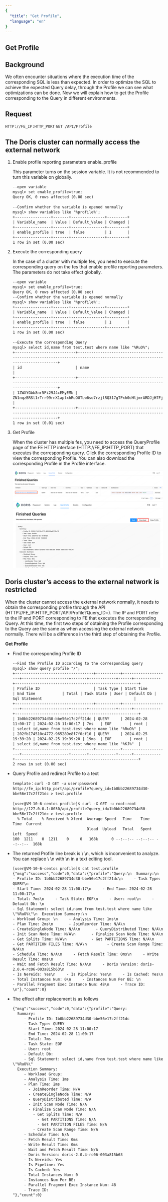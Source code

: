 ```yaml
---
{
  "title": "Get Profile",
  "language": "en"
}
---
```


<!-- 
Licensed to the Apache Software Foundation (ASF) under one
or more contributor license agreements.  See the NOTICE file
distributed with this work for additional information
regarding copyright ownership.  The ASF licenses this file
to you under the Apache License, Version 2.0 (the
"License"); you may not use this file except in compliance
with the License.  You may obtain a copy of the License at
  http://www.apache.org/licenses/LICENSE-2.0
Unless required by applicable law or agreed to in writing,
software distributed under the License is distributed on an
"AS IS" BASIS, WITHOUT WARRANTIES OR CONDITIONS OF ANY
KIND, either express or implied.  See the License for the
specific language governing permissions and limitations
under the License.
-->

## Get Profile

## Background

We often encounter situations where the execution time of the corresponding SQL is less than expected. In order to optimize the SQL to achieve the expected Query delay, through the Profile we can see what optimizations can be done. Now we will explain how to get the Profile corresponding to the Query in different environments.

## Request

`HTTP://FE_IP:HTTP_PORT`
`GET /API/Profile`


## The Doris cluster can normally access the external network

1. Enable profile reporting parameters enable_profile

   This parameter turns on the session variable. It is not recommended to turn this variable on globally.

    ```
    --open variable
    mysql> set enable_profile=true;
    Query OK, 0 rows affected (0.00 sec)
    
    --Confirm whether the variable is opened normally
    mysql> show variables like '%profile%';
    +----------------+-------+---------------+---------+
    | Variable_name  | Value | Default_Value | Changed |
    +----------------+-------+---------------+---------+
    | enable_profile | true  | false         | 1       |
    +----------------+-------+---------------+---------+
    1 row in set (0.00 sec)
    ```

2. Execute the corresponding query

   In the case of a cluster with multiple fes, you need to execute the corresponding query on the fes that enable profile reporting parameters. The parameters do not take effect globally.

    ```
    --open variable
    mysql> set enable_profile=true;
    Query OK, 0 rows affected (0.00 sec)
    --Confirm whether the variable is opened normally
    mysql> show variables like '%profile%';
    +----------------+-------+---------------+---------+
    | Variable_name  | Value | Default_Value | Changed |
    +----------------+-------+---------------+---------+
    | enable_profile | true  | false         | 1       |
    +----------------+-------+---------------+---------+
    1 row in set (0.00 sec)
    
    --Execute the corresponding Query
    mysql> select id,name from test.test where name like "%RuO%";
    +---------------------------+-----------------------------------------------------------------------------------------------------------------------------+
    | id                        | name                                                                                                                        |
    +---------------------------+-----------------------------------------------------------------------------------------------------------------------------+
    | 1ZWXYGbb8nr5Pi29J4cEMyEMb | ZN1nqzBRSl1rTrr99rnX1aplxhRuOUTLw6so7rzjlRQ317gTPxh0dHljmrARDJjH7FjRkJW9c7YuUBmWikq7eNgmFKJPreWirDrGrFzUYH4eP6kDtSA3UTnNIIj |
    +---------------------------+-----------------------------------------------------------------------------------------------------------------------------+
    1 row in set (0.01 sec)
    ```

3. Get Profile

   When the cluster has multiple fes, you need to access the QueryProfile page of the FE HTTP interface (HTTP://FE_IP:HTTP_PORT) that executes the corresponding query. Click the corresponding Profile ID to view the corresponding Profile. You can also download the corresponding Profile in the Profile interface.

   ![profile1.png](/images/profile1.png)
   ![profile2.png](/images/profile2.png)

## Doris cluster’s access to the external network is restricted

When the cluster cannot access the external network normally, it needs to obtain the corresponding profile through the API (HTTP://FE_IP:HTTP_PORT/API/Profile?Query_ID=). The IP and PORT refer to the IP and PORT corresponding to FE that executes the corresponding Query. At this time, the first two steps of obtaining the Profile corresponding to the Query are the same as when accessing the external network normally. There will be a difference in the third step of obtaining the Profile.

**Get Profile**

- Find the corresponding Profile ID

    ```
    --Find the Profile ID according to the corresponding query
    mysql> show query profile "/";
    +-----------------------------------+-----------+---------------------+---------------------+-------+------------+------+------------+-------------------------------------------------------+
    | Profile ID                        | Task Type | Start Time          | End Time            | Total | Task State | User | Default Db | Sql Statement                                         |
    +-----------------------------------+-----------+---------------------+---------------------+-------+------------+------+------------+-------------------------------------------------------+
    | 1b0bb22689734d30-bbe56e17c2ff21dc | QUERY     | 2024-02-28 11:00:17 | 2024-02-28 11:00:17 | 7ms   | EOF        | root |            | select id,name from test.test where name like "%RuO%" |
    | 202fb174510c4772-965289e8f7f0cf10 | QUERY     | 2024-02-25 19:39:20 | 2024-02-25 19:39:20 | 19ms  | EOF        | root |            | select id,name from test.test where name like "%KJ%"  |
    +-----------------------------------+-----------+---------------------+---------------------+-------+------------+------+------------+-------------------------------------------------------+
    2 rows in set (0.00 sec)
    ```

- Query Profile and redirect Profile to a text

    ```
    template：curl -X GET -u user:password http://fe_ip:http_port/api/profile?query_id=1b0bb22689734d30-bbe56e17c2ff21dc > test.profile
    
    [user@VM-10-6-centos profile]$ curl -X GET -u root:root http://127.0.0.1:8030/api/profile?query_id=1b0bb22689734d30-bbe56e17c2ff21dc > test.profile
      % Total    % Received % Xferd  Average Speed   Time    Time     Time  Current
                                     Dload  Upload   Total   Spent    Left  Speed
    100  1211    0  1211    0     0   168k      0 --:--:-- --:--:-- --:--:--  168k
    ```

- The returned Profile line break is \ \n, which is inconvenient to analyze. You can replace \ \n with \n in a text editing tool.

    ```
    [user@VM-10-6-centos profile]$ cat test.profile
    {"msg":"success","code":0,"data":{"profile":"Query:\n  Summary:\n     
    - Profile ID: 1b0bb22689734d30-bbe56e17c2ff21dc\n     - Task Type: QUERY\n     
    - Start Time: 2024-02-28 11:00:17\n     - End Time: 2024-02-28 11:00:17\n     
    - Total: 7ms\n     - Task State: EOF\n     - User: root\n     - Default Db: \n     
    - Sql Statement: select id,name from test.test where name like \"%RuO%\"\n  Execution Summary:\n     
    - Workload Group: \n     - Analysis Time: 1ms\n     
    - Plan Time: 2ms\n       - JoinReorder Time: N/A\n       
    - CreateSingleNode Time: N/A\n       - QueryDistributed Time: N/A\n       
    - Init Scan Node Time: N/A\n       - Finalize Scan Node Time: N/A\n         
    - Get Splits Time: N/A\n           - Get PARTITIONS Time: N/A\n           
    - Get PARTITION FILES Time: N/A\n         - Create Scan Range Time: N/A\n     
    - Schedule Time: N/A\n     - Fetch Result Time: 0ms\n     - Write Result Time: 0ms\n     
    - Wait and Fetch Result Time: N/A\n     - Doris Version: doris-2.0.4-rc06-003a815b63\n     
    - Is Nereids: Yes\n     - Is Pipeline: Yes\n     - Is Cached: Yes\n     
    - Total Instances Num: 0\n     - Instances Num Per BE: \n     
    - Parallel Fragment Exec Instance Num: 48\n     - Trace ID: \n"},"count":0}
    ```
- The effect after replacement is as follows

    ```
    {"msg":"success","code":0,"data":{"profile":"Query:
      Summary:
         - Profile ID: 1b0bb22689734d30-bbe56e17c2ff21dc
         - Task Type: QUERY
         - Start Time: 2024-02-28 11:00:17
         - End Time: 2024-02-28 11:00:17
         - Total: 7ms
         - Task State: EOF
         - User: root
         - Default Db: 
         - Sql Statement: select id,name from test.test where name like \"%RuO%\"
      Execution Summary:
         - Workload Group: 
         - Analysis Time: 1ms
         - Plan Time: 2ms
           - JoinReorder Time: N/A
           - CreateSingleNode Time: N/A
           - QueryDistributed Time: N/A
           - Init Scan Node Time: N/A
           - Finalize Scan Node Time: N/A
             - Get Splits Time: N/A
               - Get PARTITIONS Time: N/A
               - Get PARTITION FILES Time: N/A
             - Create Scan Range Time: N/A
         - Schedule Time: N/A
         - Fetch Result Time: 0ms
         - Write Result Time: 0ms
         - Wait and Fetch Result Time: N/A
         - Doris Version: doris-2.0.4-rc06-003a815b63
         - Is Nereids: Yes
         - Is Pipeline: Yes
         - Is Cached: Yes
         - Total Instances Num: 0
         - Instances Num Per BE: 
         - Parallel Fragment Exec Instance Num: 48
         - Trace ID: 
    "},"count":0}
    ```
